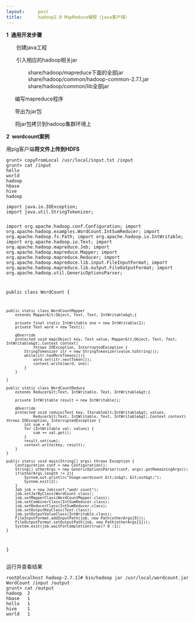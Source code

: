 ```yaml
---
layout:     post
title:      hadoop2.0 MapReduce编程（java客户端）
---
```

<div id="article_content" class="article_content clearfix csdn-tracking-statistics" data-pid="blog" data-mod="popu_307" data-dsm="post">
								            <link rel="stylesheet" href="https://csdnimg.cn/release/phoenix/template/css/ck_htmledit_views-f76675cdea.css">
						<div class="htmledit_views" id="content_views">
                
<p><strong>1  通用开发步骤</strong></p>
<p>       创建java工程</p>
<p>       引入相应的hadoop相关jar <br></p>
<p>               share/hadoop/mapreduce下面的全部jar<br>
               share/hadoop/common/hadoop-common-2.7.1.jar<br>
               share/hadoop/common/lib全部jar</p>
<p>      编写mapreduce程序</p>
<p>      导出为jar包</p>
<p>      将jar包拷贝到hadoop集群环境上<strong><br></strong></p>
<p><strong>2  wordcount案例</strong></p>
<p>用pig客户端<strong>将文件上传到HDFS</strong></p>
<p><strong></strong></p>
<pre><code class="language-html">grunt&gt; copyFromLocal /usr/local/input.txt /input
grunt&gt; cat /input
hello
world
hadoop
hbase
hive
hadoop</code></pre>
<p></p>
<p><strong></strong></p>
<pre><code class="language-html">import java.io.IOException;
import java.util.StringTokenizer;

import org.apache.hadoop.conf.Configuration;
import org.apache.hadoop.examples.WordCount.IntSumReducer;
import org.apache.hadoop.fs.Path;
import org.apache.hadoop.io.IntWritable;
import org.apache.hadoop.io.Text;
import org.apache.hadoop.mapreduce.Job;
import org.apache.hadoop.mapreduce.Mapper;
import org.apache.hadoop.mapreduce.Reducer;
import org.apache.hadoop.mapreduce.lib.input.FileInputFormat;
import org.apache.hadoop.mapreduce.lib.output.FileOutputFormat;
import org.apache.hadoop.util.GenericOptionsParser;

public class WordCount {

	public static class WordCountMapper 
		extends Mapper&lt;Object, Text, Text, IntWritable&gt;{
		
		private final static IntWritable one = new IntWritable(1);
		private Text word = new Text();
		
		@Override
		protected void map(Object key, Text value, Mapper&lt;Object, Text, Text, IntWritable&gt;.Context context)
				throws IOException, InterruptedException {
			StringTokenizer itr = new StringTokenizer(value.toString());
			while(itr.hasMoreTokens()){
				word.set(itr.nextToken());
				context.write(word, one);
			}
		}
		
	}
	
	public static class WordCountReduce
		extends Reducer&lt;Text, IntWritable, Text, IntWritable&gt;{
		
		private IntWritable result = new IntWritable();
		
		@Override
		protected void reduce(Text key, Iterable&lt;IntWritable&gt; values,
				Reducer&lt;Text, IntWritable, Text, IntWritable&gt;.Context context) throws IOException, InterruptedException {
			int sum = 0;
			for (IntWritable val: values) {
				sum += val.get();
			}
			result.set(sum);
			context.write(key, result);
		}
	}
	
	public static void main(String[] args) throws Exception {
		Configuration conf = new Configuration();
		String[] otherArgs = new GenericOptionsParser(conf, args).getRemainingArgs();
		if(otherArgs.length != 2){
			System.out.println("Usage:wordcount &lt;in&gt; &lt;out&gt;");
			System.exit(2);
		}
		Job job = new Job(conf,"wodr count");
		job.setJarByClass(WordCount.class);
		job.setMapperClass(WordCountMapper.class);
		job.setCombinerClass(IntSumReducer.class);
		job.setReducerClass(IntSumReducer.class);
		job.setOutputKeyClass(Text.class);
		job.setOutputValueClass(IntWritable.class);
		FileInputFormat.addInputPath(job, new Path(otherArgs[0]));
		FileOutputFormat.setOutputPath(job, new Path(otherArgs[1]));
		System.exit(job.waitForCompletion(true)? 0 :1);
	}
}
</code></pre>
<p>运行并查看结果</p>
<p></p>
<pre><code class="language-html">root@localhost hadoop-2.7.1]# bin/hadoop jar /usr/local/wordcount.jar WordCount /input /output
grunt&gt; cat /output
hadoop	2
hbase	1
hello	1
hive	1
world	1</code></pre><br><br><p></p>
<br><p></p>
            </div>
                </div>